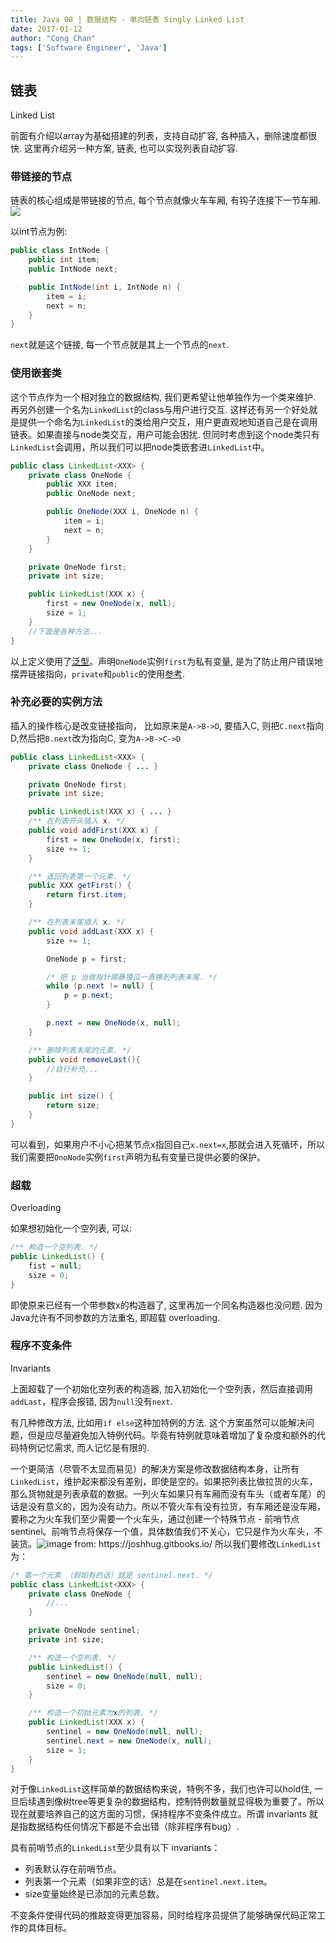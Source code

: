 ```yaml
---
title: Java 08 | 数据结构 - 单向链表 Singly Linked List
date: 2017-01-12
author: "Cong Chan"
tags: ['Software Engineer', 'Java']
---
```

## 链表
Linked List

前面有介绍以array为基础搭建的列表，支持自动扩容, 各种插入，删除速度都很快. 这里再介绍另一种方案, 链表, 也可以实现列表自动扩容.

### 带链接的节点
链表的核心组成是带链接的节点, 每个节点就像火车车厢, 有钩子连接下一节车厢.![](/images/408px-Singly-linked-list.png)
<!-- more -->
以int节点为例:
```java
public class IntNode {
    public int item;
    public IntNode next;

    public IntNode(int i, IntNode n) {
        item = i;
        next = n;
    }
}
```
`next`就是这个链接, 每一个节点就是其上一个节点的`next`.

### 使用嵌套类
这个节点作为一个相对独立的数据结构, 我们更希望让他单独作为一个类来维护. 再另外创建一个名为`LinkedList`的class与用户进行交互. 这样还有另一个好处就是提供一个命名为`LinkedList`的类给用户交互，用户更直观地知道自己是在调用链表。如果直接与node类交互，用户可能会困扰. 但同时考虑到这个node类只有`LinkedList`会调用，所以我们可以把node类嵌套进`LinkedList`中。
```java
public class LinkedList<XXX> {
    private class OneNode {
        public XXX item;
        public OneNode next;

        public OneNode(XXX i, OneNode n) {
            item = i;
            next = n;
        }
    }

    private OneNode first;
    private int size;

    public LinkedList(XXX x) {
        first = new OneNode(x, null);
        size = 1;
    }
    //下面是各种方法...
}
```
以上定义使用了[泛型](/java-05-variable-types#通用数据类型)。声明`OneNode`实例`first`为私有变量, 是为了防止用户错误地摆弄链接指向，`private`和`public`的使用[参考](/java-07-data-structures-array-based-list#公共与私有).

### 补充必要的实例方法
插入的操作核心是改变链接指向， 比如原来是`A->B->D`, 要插入C, 则把`C.next`指向D,然后把`B.next`改为指向C, 变为`A->B->C->D`
```java
public class LinkedList<XXX> {
    private class OneNode { ... }

    private OneNode first;
    private int size;

    public LinkedList(XXX x) { ... }
    /** 在列表开头插入 x. */
    public void addFirst(XXX x) {
        first = new OneNode(x, first);
        size += 1;
    }

    /** 返回列表第一个元素. */
    public XXX getFirst() {
        return first.item;
    }

    /** 在列表末尾插入 x. */
    public void addLast(XXX x) {
        size += 1;

        OneNode p = first;

        /* 把 p 当做指针顺藤摸瓜一直挪到列表末尾. */
        while (p.next != null) {
            p = p.next;
        }

        p.next = new OneNode(x, null);
    }

    /** 删除列表末尾的元素. */
    public void removeLast(){
        //自行补充...
    }

    public int size() {
        return size;
    }
}
```
可以看到，如果用户不小心把某节点x指回自己`x.next=x`,那就会进入死循环，所以我们需要把`OnoNode`实例`first`声明为私有变量已提供必要的保护。

### 超载
Overloading

如果想初始化一个空列表, 可以:
```java
/** 构造一个空列表. */
public LinkedList() {
    fist = null;
    size = 0;
}
```
即使原来已经有一个带参数x的构造器了, 这里再加一个同名构造器也没问题. 因为Java允许有不同参数的方法重名, 即超载 overloading.

### 程序不变条件
Invariants

上面超载了一个初始化空列表的构造器, 加入初始化一个空列表，然后直接调用`addLast`，程序会报错, 因为`null`没有`next`.

有几种修改方法, 比如用`if else`这种加特例的方法. 这个方案虽然可以能解决问题，但是应尽量避免加入特例代码。毕竟有特例就意味着增加了复杂度和额外的代码特例记忆需求, 而人记忆是有限的.

一个更简洁（尽管不太显而易见）的解决方案是修改数据结构本身，让所有`LinkedList`，维护起来都没有差别，即使是空的。如果把列表比做拉货的火车，那么货物就是列表承载的数据。一列火车如果只有车厢而没有车头（或者车尾）的话是没有意义的，因为没有动力。所以不管火车有没有拉货，有车厢还是没车厢，要称之为火车我们至少需要一个火车头，通过创建一个特殊节点 - 前哨节点 sentinel。前哨节点将保存一个值，具体数值我们不关心，它只是作为火车头，不装货。![](https://joshhug.gitbooks.io/hug61b/content/chap2/fig22/three_item_sentenlized_SLList.png "image from: https://joshhug.gitbooks.io/")
所以我们要修改`LinkedList`为：
```java
/* 第一个元素 （假如有的话）就是 sentinel.next. */
public class LinkedList<XXX> {
    private class OneNode {
        //...
    }

    private OneNode sentinel;
    private int size;

    /** 构造一个空列表. */
    public LinkedList() {
        sentinel = new OneNode(null, null);
        size = 0;
    }

    /** 构造一个初始元素为x的列表. */
    public LinkedList(XXX x) {
        sentinel = new OneNode(null, null);
        sentinel.next = new OneNode(x, null);
        size = 1;
    }
}
```
对于像`LinkedList`这样简单的数据结构来说，特例不多，我们也许可以hold住, 一旦后续遇到像树tree等更复杂的数据结构，控制特例数量就显得极为重要了。所以现在就要培养自己的这方面的习惯，保持程序不变条件成立。所谓 invariants 就是指数据结构任何情况下都是不会出错（除非程序有bug）.

具有前哨节点的`LinkedList`至少具有以下 invariants：
* 列表默认存在前哨节点。
* 列表第一个元素（如果非空的话）总是在`sentinel.next.item`。
* size变量始终是已添加的元素总数。

不变条件使得代码的推敲变得更加容易，同时给程序员提供了能够确保代码正常工作的具体目标。
